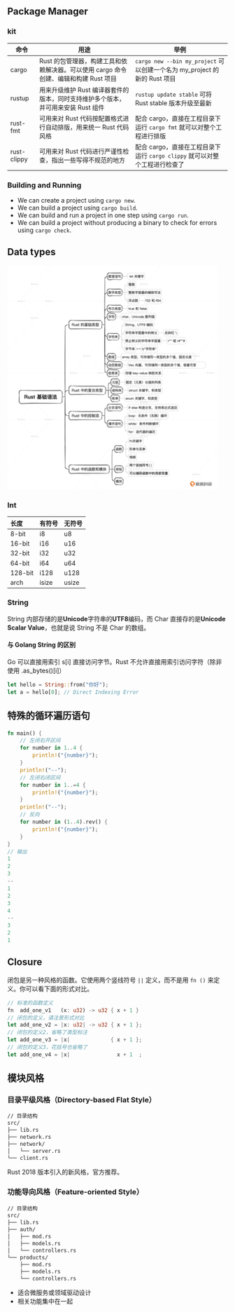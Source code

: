 ## Package Manager

### kit

| 命令        | 用途                                                                                 | 举例                                                                       |
| ----------- | ------------------------------------------------------------------------------------ | -------------------------------------------------------------------------- |
| cargo       | Rust 的包管理器，构建工具和依赖解决器。可以使用 cargo 命令创建、编辑和构建 Rust 项目 | `cargo new --bin my_project` 可以创建一个名为 my_project 的新的 Rust 项目  |
| rustup      | 用来升级维护 Rust 编译器套件的版本，同时支持维护多个版本，并可用来安装 Rust 组件     | `rustup update stable` 可将 Rust stable 版本升级至最新                     |
| rust-fmt    | 可用来对 Rust 代码按配置格式进行自动排版，用来统一 Rust 代码风格                     | 配合 cargo，直接在工程目录下运行 `cargo fmt` 就可以对整个工程进行排版      |
| rust-clippy | 可用来对 Rust 代码进行严谨性检查，指出一些写得不规范的地方                           | 配合 cargo，直接在工程目录下运行 `cargo clippy` 就可以对整个工程进行检查了 |

### Building and Running

- We can create a project using `cargo new`.
- We can build a project using `cargo build`.
- We can build and run a project in one step using `cargo run`.
- We can build a project without producing a binary to check for errors using `cargo check`.

## Data types

<img src="../img/types.jpg" alt="Data Types" width="480"/>

### Int

| 长度    | 有符号 | 无符号 |
| :------ | :----- | :----- |
| 8-bit   | i8     | u8     |
| 16-bit  | i16    | u16    |
| 32-bit  | i32    | u32    |
| 64-bit  | i64    | u64    |
| 128-bit | i128   | u128   |
| arch    | isize  | usize  |

### String

String 内部存储的是**Unicode**字符串的**UTF8**编码，而 Char 直接存的是**Unicode Scalar Value**，也就是说 String 不是 Char 的数组。

#### 与 Golang String 的区别

Go 可以直接用索引 s[i] 直接访问字节。Rust 不允许直接用索引访问字符（除非使用 .as_bytes()[i]）

```rust
let hello = String::from("你好");
let a = hello[0]; // Direct Indexing Error
```

## 特殊的循环遍历语句

```rust
fn main() {
    // 左闭右开区间
    for number in 1..4 {
        println!("{number}");
    }
    println!("--");
    // 左闭右闭区间
    for number in 1..=4 {
        println!("{number}");
    }
    println!("--");
    // 反向
    for number in (1..4).rev() {
        println!("{number}");
    }
}
// 输出
1
2
3
--
1
2
3
4
--
3
2
1

```

## Closure

闭包是另一种风格的函数。它使用两个竖线符号 `||` 定义，而不是用 `fn ()` 来定义。你可以看下面的形式对比。

```rust
// 标准的函数定义
fn  add_one_v1   (x: u32) -> u32 { x + 1 }
// 闭包的定义，请注意形式对比
let add_one_v2 = |x: u32| -> u32 { x + 1 };
// 闭包的定义2，省略了类型标注
let add_one_v3 = |x|             { x + 1 };
// 闭包的定义3，花括号也省略了
let add_one_v4 = |x|               x + 1  ;

```

## 模块风格

### 目录平级风格（Directory-based Flat Style）

```plain
// 目录结构
src/
├── lib.rs
├── network.rs
├── network/
│   └── server.rs
└── client.rs
```

Rust 2018 版本引入的新风格，官方推荐。

### 功能导向风格（Feature-oriented Style）

```plain
// 目录结构
src/
├── lib.rs
├── auth/
│   ├── mod.rs
│   ├── models.rs
│   └── controllers.rs
└── products/
    ├── mod.rs
    ├── models.rs
    └── controllers.rs
```

- 适合微服务或领域驱动设计
- 相关功能集中在一起
